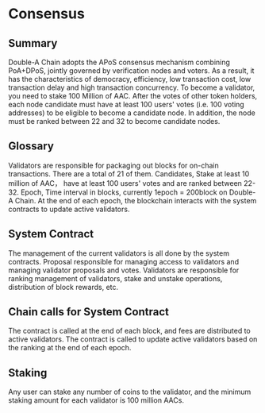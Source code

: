 # Consensus

## Summary
Double-A Chain adopts the APoS consensus mechanism combining PoA+DPoS, jointly governed by verification nodes and voters. As a result, it has the characteristics of democracy, efficiency, low transaction cost, low transaction delay and high transaction concurrency.
To become a validator, you need to stake 100 Million of AAC. After the votes of other token holders, each node candidate must have at least 100 users' votes (i.e. 100 voting addresses) to be eligible to become a candidate node. In addition, the node must be ranked between 22 and 32 to become candidate nodes.

## Glossary
Validators are responsible for packaging out blocks for on-chain transactions. There are a total of 21 of them.
Candidates, Stake at least 10 million of AAC， have at least 100 users' votes and are ranked between 22-32.
Epoch, Time interval in blocks, currently 1epoch = 200block on Double-A Chain. At the end of each epoch, the blockchain interacts with the system contracts to update active validators.

## System Contract
The management of the current validators is all done by the system contracts.
Proposal responsible for managing access to validators and managing validator proposals and votes.
Validators are responsible for ranking management of validators, stake and unstake operations, distribution of block rewards, etc.

## Chain calls for System Contract
The contract is called at the end of each block, and fees are distributed to active validators.
The contract is called to update active validators based on the ranking at the end of each epoch.

## Staking
Any user can stake any number of coins to the validator, and the minimum staking amount for each validator is 100 million AACs.
